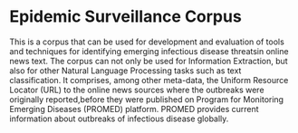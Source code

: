 # Epidemic Surveillance Corpus

 This is a corpus that can be used for development and evaluation of tools and techniques for identifying emerging infectious disease threatsin online news text.  The corpus can not only be used for Information Extraction, but also for other Natural Language Processing tasks such as text classification. It comprises, among other meta-data, the Uniform Resource Locator (URL) to the online news sources where the outbreaks were originally reported,before they were published on  Program for Monitoring Emerging Diseases (PROMED) platform. PROMED provides current information about outbreaks of infectious disease globally.
